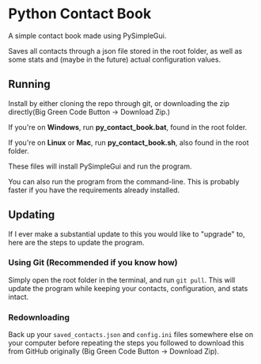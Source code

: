 # Python Contact Book

A simple contact book made using PySimpleGui.

Saves all contacts through a json file stored in the root folder, as well as some stats and (maybe in the future)
actual configuration values.

## Running
Install by either cloning the repo through git, or downloading the zip directly(Big Green Code Button -> Download Zip.) 

If you're on **Windows**, run **py_contact_book.bat**, found in the root folder.

If you're on **Linux** or **Mac**, run **py_contact_book.sh**, also found in the root folder.

These files will install PySimpleGui and run the program.

You can also run the program from the command-line. 
This is probably faster if you have the requirements already installed.

## Updating
If I ever make a substantial update to this you would like to "upgrade" to, here are the steps to update the program.

### Using Git (Recommended if you know how)
Simply open the root folder in the terminal, and run `git pull`. 
This will update the program while keeping your contacts, configuration, and stats intact.

### Redownloading
Back up your `saved_contacts.json` and `config.ini` files somewhere else on your computer before repeating the steps you 
followed to download this from GitHub originally (Big Green Code Button -> Download Zip).